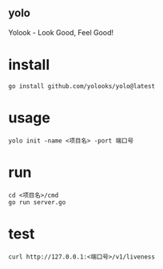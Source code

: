 yolo
------------------------------
Yolook - Look Good, Feel Good!

# install

```
go install github.com/yolooks/yolo@latest
```

# usage

```
yolo init -name <项目名> -port 端口号
```

# run

```
cd <项目名>/cmd
go run server.go
```

# test

```
curl http://127.0.0.1:<端口号>/v1/liveness
```
